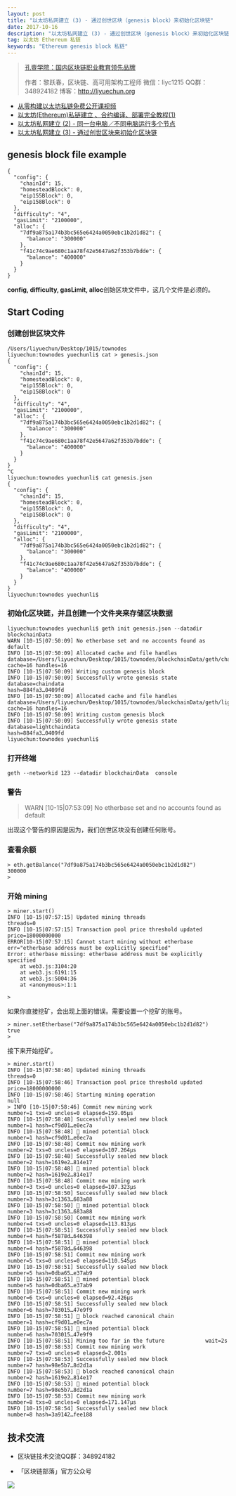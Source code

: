 ```yaml
---
layout: post
title: "以太坊私网建立 (3) - 通过创世区块（genesis block）来初始化区块链"
date: 2017-10-16
description: "以太坊私网建立 (3) - 通过创世区块（genesis block）来初始化区块链私有链"
tag: 以太坊 Ethereum 私链
keywords: "Ethereum genesis block 私链"
---
```



> [孔壹学院：国内区块链职业教育领先品牌](http://www.kongyixueyuan.com)
> 
> 作者：黎跃春，区块链、高可用架构工程师
> 微信：liyc1215  QQ群：348924182  博客：http://liyuechun.org

- [从零构建以太坊私链免费公开课视频](http://www.kongyixueyuan.com/course/5145)
- [以太坊(Ethereum)私链建立 、合约编译、部署完全教程(1)](http://liyuechun.org/2017/10/14/eth-private-blockchain/)
- [以太坊私网建立 (2) - 同一台电脑／不同电脑运行多个节点](http://liyuechun.org/2017/10/15/eth-private-blockchain/)
- [以太坊私网建立 (3) - 通过创世区块来初始化区块链](http://liyuechun.org/2017/10/16/eth-private-blockchain/)


## genesis block file example

```
{
  "config": {
    "chainId": 15,
    "homesteadBlock": 0,
    "eip155Block": 0,
    "eip158Block": 0
  },
  "difficulty": "4",
  "gasLimit": "2100000",
  "alloc": {
    "7df9a875a174b3bc565e6424a0050ebc1b2d1d82": {
      "balance": "300000"
    },
    "f41c74c9ae680c1aa78f42e5647a62f353b7bdde": {
      "balance": "400000"
    }
  }
}
```

**config, difficulty, gasLimit, alloc**创始区块文件中，这几个文件是必须的。


## Start Coding

### 创建创世区块文件

```
/Users/liyuechun/Desktop/1015/townodes
liyuechun:townodes yuechunli$ cat > genesis.json
{
  "config": {
    "chainId": 15,
    "homesteadBlock": 0,
    "eip155Block": 0,
    "eip158Block": 0
  },
  "difficulty": "4",
  "gasLimit": "2100000",
  "alloc": {
    "7df9a875a174b3bc565e6424a0050ebc1b2d1d82": {
      "balance": "300000"
    },
    "f41c74c9ae680c1aa78f42e5647a62f353b7bdde": {
      "balance": "400000"
    }
  }
}
^C
liyuechun:townodes yuechunli$ cat genesis.json 
{
  "config": {
    "chainId": 15,
    "homesteadBlock": 0,
    "eip155Block": 0,
    "eip158Block": 0
  },
  "difficulty": "4",
  "gasLimit": "2100000",
  "alloc": {
    "7df9a875a174b3bc565e6424a0050ebc1b2d1d82": {
      "balance": "300000"
    },
    "f41c74c9ae680c1aa78f42e5647a62f353b7bdde": {
      "balance": "400000"
    }
  }
}
liyuechun:townodes yuechunli$ 
```


### 初始化区块链，并且创建一个文件夹来存储区块数据

```
liyuechun:townodes yuechunli$ geth init genesis.json --datadir blockchainData
WARN [10-15|07:50:09] No etherbase set and no accounts found as default 
INFO [10-15|07:50:09] Allocated cache and file handles         database=/Users/liyuechun/Desktop/1015/townodes/blockchainData/geth/chaindata cache=16 handles=16
INFO [10-15|07:50:09] Writing custom genesis block 
INFO [10-15|07:50:09] Successfully wrote genesis state         database=chaindata                                                            hash=884fa3…0409fd
INFO [10-15|07:50:09] Allocated cache and file handles         database=/Users/liyuechun/Desktop/1015/townodes/blockchainData/geth/lightchaindata cache=16 handles=16
INFO [10-15|07:50:09] Writing custom genesis block 
INFO [10-15|07:50:09] Successfully wrote genesis state         database=lightchaindata                                                            hash=884fa3…0409fd
liyuechun:townodes yuechunli$ 
```

### 打开终端

```
geth --networkid 123 --datadir blockchainData  console
```

### 警告

> WARN [10-15|07:53:09] No etherbase set and no accounts found as default 

出现这个警告的原因是因为，我们创世区块没有创建任何账号。

### 查看余额

```
> eth.getBalance("7df9a875a174b3bc565e6424a0050ebc1b2d1d82")
300000
> 
```

### 开始 mining

```
> miner.start()
INFO [10-15|07:57:15] Updated mining threads                   threads=0
INFO [10-15|07:57:15] Transaction pool price threshold updated price=18000000000
ERROR[10-15|07:57:15] Cannot start mining without etherbase    err="etherbase address must be explicitly specified"
Error: etherbase missing: etherbase address must be explicitly specified
    at web3.js:3104:20
    at web3.js:6191:15
    at web3.js:5004:36
    at <anonymous>:1:1

> 
```

如果你直接挖矿，会出现上面的错误。需要设置一个挖矿的账号。

```
> miner.setEtherbase("7df9a875a174b3bc565e6424a0050ebc1b2d1d82")
true
> 
```

接下来开始挖矿。

```
> miner.start()
INFO [10-15|07:58:46] Updated mining threads                   threads=0
INFO [10-15|07:58:46] Transaction pool price threshold updated price=18000000000
INFO [10-15|07:58:46] Starting mining operation 
null
> INFO [10-15|07:58:46] Commit new mining work                   number=1 txs=0 uncles=0 elapsed=159.05µs
INFO [10-15|07:58:48] Successfully sealed new block            number=1 hash=cf9d01…e0ec7a
INFO [10-15|07:58:48] 🔨 mined potential block                  number=1 hash=cf9d01…e0ec7a
INFO [10-15|07:58:48] Commit new mining work                   number=2 txs=0 uncles=0 elapsed=107.264µs
INFO [10-15|07:58:48] Successfully sealed new block            number=2 hash=1619e2…814e17
INFO [10-15|07:58:48] 🔨 mined potential block                  number=2 hash=1619e2…814e17
INFO [10-15|07:58:48] Commit new mining work                   number=3 txs=0 uncles=0 elapsed=107.323µs
INFO [10-15|07:58:50] Successfully sealed new block            number=3 hash=3c1363…683a88
INFO [10-15|07:58:50] 🔨 mined potential block                  number=3 hash=3c1363…683a88
INFO [10-15|07:58:50] Commit new mining work                   number=4 txs=0 uncles=0 elapsed=113.813µs
INFO [10-15|07:58:51] Successfully sealed new block            number=4 hash=f5878d…646398
INFO [10-15|07:58:51] 🔨 mined potential block                  number=4 hash=f5878d…646398
INFO [10-15|07:58:51] Commit new mining work                   number=5 txs=0 uncles=0 elapsed=110.545µs
INFO [10-15|07:58:51] Successfully sealed new block            number=5 hash=0dba65…e37ab9
INFO [10-15|07:58:51] 🔨 mined potential block                  number=5 hash=0dba65…e37ab9
INFO [10-15|07:58:51] Commit new mining work                   number=6 txs=0 uncles=0 elapsed=92.426µs
INFO [10-15|07:58:51] Successfully sealed new block            number=6 hash=703015…47e9f9
INFO [10-15|07:58:51] 🔗 block reached canonical chain          number=1 hash=cf9d01…e0ec7a
INFO [10-15|07:58:51] 🔨 mined potential block                  number=6 hash=703015…47e9f9
INFO [10-15|07:58:51] Mining too far in the future             wait=2s
INFO [10-15|07:58:53] Commit new mining work                   number=7 txs=0 uncles=0 elapsed=2.001s
INFO [10-15|07:58:53] Successfully sealed new block            number=7 hash=98e5b7…8d2d1a
INFO [10-15|07:58:53] 🔗 block reached canonical chain          number=2 hash=1619e2…814e17
INFO [10-15|07:58:53] 🔨 mined potential block                  number=7 hash=98e5b7…8d2d1a
INFO [10-15|07:58:53] Commit new mining work                   number=8 txs=0 uncles=0 elapsed=171.147µs
INFO [10-15|07:58:54] Successfully sealed new block            number=8 hash=3a9142…fee188
```

## 技术交流

- 区块链技术交流QQ群：348924182

- 「区块链部落」官方公众号

![](http://om1c35wrq.bkt.clouddn.com/%E5%8C%BA%E5%9D%97%E9%93%BE%E9%83%A8%E8%90%BD.png)

